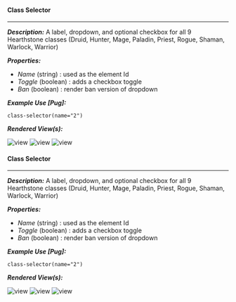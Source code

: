 #### Class Selector
---
**_Description:_** 	A label, dropdown, and optional checkbox for all 9 Hearthstone classes (Druid, Hunter, Mage, 		Paladin, Priest, Rogue, Shaman, Warlock, Warrior)

**_Properties:_** 
* _Name_ (string) : used as the element Id
* _Toggle_ (boolean) : adds a checkbox toggle
* _Ban_ (boolean) : render ban version of dropdown

**_Example Use [Pug]:_** 
```
class-selector(name="2")
```
**_Rendered View(s):_** 

![view](https://i.imgur.com/QsKKI1G.png)
![view](https://i.imgur.com/sTtvKYx.png)
![view](https://i.imgur.com/CHu7ugC.png)

#### Class Selector
---
**_Description:_** 	A label, dropdown, and optional checkbox for all 9 Hearthstone classes (Druid, Hunter, Mage, 		Paladin, Priest, Rogue, Shaman, Warlock, Warrior)

**_Properties:_** 
* _Name_ (string) : used as the element Id
* _Toggle_ (boolean) : adds a checkbox toggle
* _Ban_ (boolean) : render ban version of dropdown

**_Example Use [Pug]:_** 
```
class-selector(name="2")
```
**_Rendered View(s):_** 

![view](https://i.imgur.com/QsKKI1G.png)
![view](https://i.imgur.com/sTtvKYx.png)
![view](https://i.imgur.com/CHu7ugC.png)